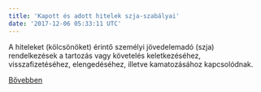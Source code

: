 ```yaml
---
title: 'Kapott és adott hitelek szja-szabályai'
date: '2017-12-06 05:33:11 UTC'
---
```


A hiteleket (kölcsönöket) érintő személyi jövedelemadó (szja) rendelkezések a tartozás vagy követelés keletkezéséhez, visszafizetéséhez, elengedéséhez, illetve kamatozásához kapcsolódnak.


[Bővebben](http://ift.tt/2B1TTpX)
